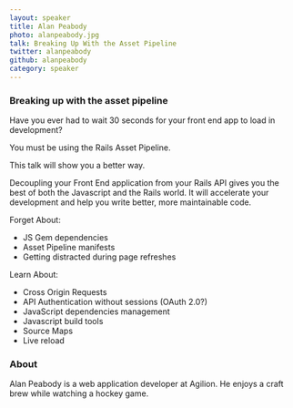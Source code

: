 ```yaml
---
layout: speaker
title: Alan Peabody
photo: alanpeabody.jpg
talk: Breaking Up With the Asset Pipeline
twitter: alanpeabody
github: alanpeabody
category: speaker
---
```


### Breaking up with the asset pipeline

Have you ever had to wait 30 seconds for your front end app to load in
development?

You must be using the Rails Asset Pipeline.

This talk will show you a better way.

Decoupling your Front End application from your Rails API gives you the best of
both the Javascript and the Rails world. It will accelerate your development and
help you write better, more maintainable code.

Forget About:
* JS Gem dependencies
* Asset Pipeline manifests
* Getting distracted during page refreshes

Learn About:
* Cross Origin Requests
* API Authentication without sessions (OAuth 2.0?)
* JavaScript dependencies management
* Javascript build tools
* Source Maps
* Live reload

### About

Alan Peabody is a web application developer at Agilion. He enjoys a craft brew
while watching a hockey game.
